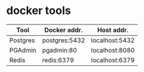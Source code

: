 # docker tools

| Tool | Docker addr. | Host addr. |
| --- | --- | --- |
| Postgres |  postgres:5432 | localhost:5432 |
| PGAdmin | pgadmin:80 | localhost:8080 |
| Redis | redis:6379 | localhost:6379 |
